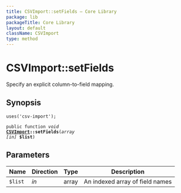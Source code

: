```yaml
---
title: CSVImport::setFields — Core Library
package: lib
packageTitle: Core Library
layout: default
className: CSVImport
type: method
---
```


# CSVImport::setFields

Specify an explicit column-to-field mapping.

## Synopsis

<code>uses('csv-import');</code>

<code>public function <i>void</i> <b><a href="CSVImport">CSVImport</a>::setFields</b>(<i>array</i> <i>[in]</i> <b>$list</b>)</code>

## Parameters

<table>
  <thead>
    <tr>
      <th>Name</th>
      <th>Direction</th>
      <th>Type</th>
      <th>Description</th>
    </tr>
  </thead>
  <tbody>
    <tr>
      <td><code>$list</code>
      <td><i>in</i></td>
      <td>array</td>
      <td>
An indexed array of field names
      </td>
    </tr>
  </tbody>
</table>

